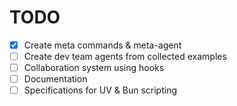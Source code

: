 # TODO

- [x] Create meta commands & meta-agent
- [ ] Create dev team agents from collected examples
- [ ] Collaboration system using hooks
- [ ] Documentation
- [ ] Specifications for UV & Bun scripting
